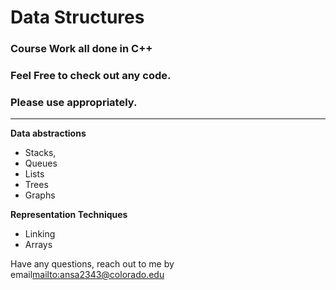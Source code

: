 # Data Structures

### Course Work all done in C++

### Feel Free to check out any code.
### Please use appropriately.
---
**Data abstractions**
 * Stacks, 
 * Queues
 * Lists
 * Trees
 * Graphs
 
 
**Representation Techniques** 
 * Linking
 * Arrays
 
 Have any questions, reach out to me by email<mailto:ansa2343@colorado.edu>
